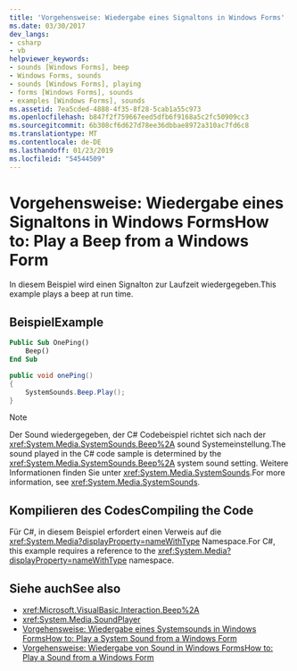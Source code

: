 ```yaml
---
title: 'Vorgehensweise: Wiedergabe eines Signaltons in Windows Forms'
ms.date: 03/30/2017
dev_langs:
- csharp
- vb
helpviewer_keywords:
- sounds [Windows Forms], beep
- Windows Forms, sounds
- sounds [Windows Forms], playing
- forms [Windows Forms], sounds
- examples [Windows Forms], sounds
ms.assetid: 7ea5cded-4888-4f35-8f28-5cab1a55c973
ms.openlocfilehash: b847f2f759667eed5dfb6f9168a5c2fc50909cc3
ms.sourcegitcommit: 6b308cf6d627d78ee36dbbae8972a310ac7fd6c8
ms.translationtype: MT
ms.contentlocale: de-DE
ms.lasthandoff: 01/23/2019
ms.locfileid: "54544509"
---
```

# <a name="how-to-play-a-beep-from-a-windows-form"></a><span data-ttu-id="9e731-102">Vorgehensweise: Wiedergabe eines Signaltons in Windows Forms</span><span class="sxs-lookup"><span data-stu-id="9e731-102">How to: Play a Beep from a Windows Form</span></span>
<span data-ttu-id="9e731-103">In diesem Beispiel wird einen Signalton zur Laufzeit wiedergegeben.</span><span class="sxs-lookup"><span data-stu-id="9e731-103">This example plays a beep at run time.</span></span>  
  
## <a name="example"></a><span data-ttu-id="9e731-104">Beispiel</span><span class="sxs-lookup"><span data-stu-id="9e731-104">Example</span></span>  
  
```vb  
Public Sub OnePing()  
    Beep()  
End Sub  
```  
  
```csharp  
public void onePing()  
{  
    SystemSounds.Beep.Play();  
}  
```  
  
> [!NOTE]
>  <span data-ttu-id="9e731-105">Der Sound wiedergegeben, der C# Codebeispiel richtet sich nach der <xref:System.Media.SystemSounds.Beep%2A> sound Systemeinstellung.</span><span class="sxs-lookup"><span data-stu-id="9e731-105">The sound played in the C# code sample is determined by the <xref:System.Media.SystemSounds.Beep%2A> system sound setting.</span></span> <span data-ttu-id="9e731-106">Weitere Informationen finden Sie unter <xref:System.Media.SystemSounds>.</span><span class="sxs-lookup"><span data-stu-id="9e731-106">For more information, see <xref:System.Media.SystemSounds>.</span></span>  
  
## <a name="compiling-the-code"></a><span data-ttu-id="9e731-107">Kompilieren des Codes</span><span class="sxs-lookup"><span data-stu-id="9e731-107">Compiling the Code</span></span>  
 <span data-ttu-id="9e731-108">Für C#, in diesem Beispiel erfordert einen Verweis auf die <xref:System.Media?displayProperty=nameWithType> Namespace.</span><span class="sxs-lookup"><span data-stu-id="9e731-108">For C#, this example requires  a reference to the <xref:System.Media?displayProperty=nameWithType> namespace.</span></span>  
  
## <a name="see-also"></a><span data-ttu-id="9e731-109">Siehe auch</span><span class="sxs-lookup"><span data-stu-id="9e731-109">See also</span></span>
- <xref:Microsoft.VisualBasic.Interaction.Beep%2A>
- <xref:System.Media.SoundPlayer>
- [<span data-ttu-id="9e731-110">Vorgehensweise: Wiedergabe eines Systemsounds in Windows Forms</span><span class="sxs-lookup"><span data-stu-id="9e731-110">How to: Play a System Sound from a Windows Form</span></span>](../../../../docs/framework/winforms/controls/how-to-play-a-system-sound-from-a-windows-form.md)
- [<span data-ttu-id="9e731-111">Vorgehensweise: Wiedergabe von Sound in Windows Forms</span><span class="sxs-lookup"><span data-stu-id="9e731-111">How to: Play a Sound from a Windows Form</span></span>](../../../../docs/framework/winforms/controls/how-to-play-a-sound-from-a-windows-form.md)

